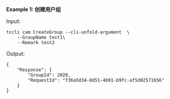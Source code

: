 **Example 1: 创建用户组**



Input: 

```
tccli cam CreateGroup --cli-unfold-argument  \
    --GroupName test1\
    --Remark test2
```

Output: 
```
{
    "Response": {
        "GroupId": 2020,
        "RequestId": "f36a5d34-0d51-4b91-b9fc-af5d02571656"
    }
}
```

